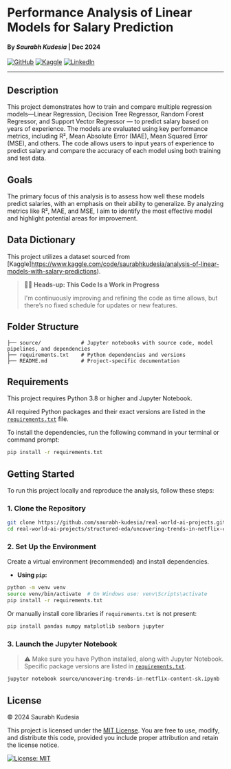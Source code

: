 # Performance Analysis of Linear Models for Salary Prediction
#### By *Saurabh Kudesia* | Dec 2024
[![GitHub](https://img.shields.io/badge/GitHub-100000?style=flat&logo=github&logoColor=white)](https://github.com/saurabh-kudesia)
[![Kaggle](https://img.shields.io/badge/Kaggle-20BEFF?style=flat&logo=kaggle&logoColor=white)](https://www.kaggle.com/saurabhkudesia)
[![LinkedIn](https://img.shields.io/badge/LinkedIn-0A66C2?style=flat&logo=linkedin&logoColor=white)](https://www.linkedin.com/in/saurabhkudesia/)

---
## Description
This project demonstrates how to train and compare multiple regression models—Linear Regression, Decision Tree Regressor, Random Forest Regressor, and Support Vector Regressor — to predict salary based on years of experience. The models are evaluated using key performance metrics, including R², Mean Absolute Error (MAE), Mean Squared Error (MSE), and others. The code allows users to input years of experience to predict salary and compare the accuracy of each model using both training and test data.

## Goals
The primary focus of this analysis is to assess how well these models predict salaries, with an emphasis on their ability to generalize. By analyzing metrics like R², MAE, and MSE, I aim to identify the most effective model and highlight potential areas for improvement.

## Data Dictionary
This project utilizes a dataset sourced from
[Kaggle]https://www.kaggle.com/code/saurabhkudesia/analysis-of-linear-models-with-salary-predictions).

> 🔧🚧 **Heads-up: This Code Is a Work in Progress**
>
> I'm continuously improving and refining the code as time allows, but there’s no fixed schedule for updates or new features.

## Folder Structure
```
├── source/             # Jupyter notebooks with source code, model pipelines, and dependencies
├── requirements.txt    # Python dependencies and versions
├── README.md           # Project-specific documentation
```
## Requirements
This project requires Python 3.8 or higher and Jupyter Notebook.

All required Python packages and their exact versions are listed in the [`requirements.txt`](./requirements.txt) file.

To install the dependencies, run the following command in your terminal or command prompt:

```bash
pip install -r requirements.txt
```
## Getting Started
To run this project locally and reproduce the analysis, follow these steps:

### 1. Clone the Repository

```bash
git clone https://github.com/saurabh-kudesia/real-world-ai-projects.git
cd real-world-ai-projects/structured-eda/uncovering-trends-in-netflix-content/
````

### 2. Set Up the Environment
Create a virtual environment (recommended) and install dependencies.

* **Using `pip`:**

```bash
python -m venv venv
source venv/bin/activate  # On Windows use: venv\Scripts\activate
pip install -r requirements.txt
```

Or manually install core libraries if `requirements.txt` is not present:

```bash
pip install pandas numpy matplotlib seaborn jupyter
```

### 3. Launch the Jupyter Notebook
> ⚠️ Make sure you have Python installed, along with Jupyter Notebook.
> Specific package versions are listed in [`requirements.txt`](./requirements.txt).

```bash
jupyter notebook source/uncovering-trends-in-netflix-content-sk.ipynb
```

## License
© 2024 Saurabh Kudesia

This project is licensed under the [MIT License](https://opensource.org/licenses/MIT). You are free to use, modify, and distribute this code, provided you include proper attribution and retain the license notice.

[![License: MIT](https://img.shields.io/badge/License-MIT-blue.svg)](https://opensource.org/licenses/MIT)

